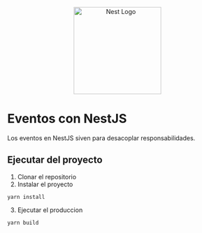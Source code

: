 <p align="center">
  <a href="http://nestjs.com/" target="blank"><img src="https://nestjs.com/img/logo-small.svg" width="200" alt="Nest Logo" /></a>
</p>

# Eventos con NestJS

Los eventos en NestJS siven para desacoplar responsabilidades.

## Ejecutar del proyecto

1. Clonar el repositorio
2. Instalar el proyecto

```
yarn install
```

3. Ejecutar el produccion

```
yarn build
```
